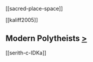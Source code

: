 [[sacred-place-space]]

[[kaliff2005]]

## Modern Polytheists [>](content-producers.md)
[[serith-c-IDKa]]
